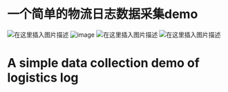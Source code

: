 # 一个简单的物流日志数据采集demo
![在这里插入图片描述](https://img-blog.csdnimg.cn/20200508210552282.png?x-oss-process=image/watermark,type_ZmFuZ3poZW5naGVpdGk,shadow_10,text_aHR0cHM6Ly9ibG9nLmNzZG4ubmV0L3FxXzQ1NzQ0NTAx,size_16,color_FFFFFF,t_70)
![image](https://img-blog.csdnimg.cn/20200508210439476.png)
![在这里插入图片描述](https://img-blog.csdnimg.cn/20200425145721850.png)
![在这里插入图片描述](https://img-blog.csdnimg.cn/20200508210922521.png)
# A simple data collection demo of logistics log
